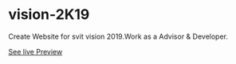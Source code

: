 # vision-2K19
Create Website for svit vision 2019.Work as a Advisor & Developer.


[See live Preview](http://itvision.ga)

